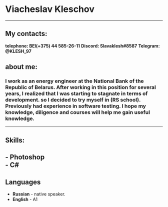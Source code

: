 # Viacheslav Kleschov
---
## My contacts:
**telephone: BEl(+375) 44 585-26-11**
**Discord:   Slavaklesh#8587**
**Telegram:  @KLESH_97**
## about me:
### I work as an energy engineer at the National Bank of the Republic of Belarus. After working in this position for several years, I realized that I was starting to stagnate in terms of development. so I decided to try myself in (RS school). Previously had experience in software testing. I hope my knowledge, diligence and courses will help me gain useful knowledge.
---
## Skills:
**- Photoshop**  
**- C#**
---
## Languages
- **Russian** - native speaker.
- **English** - A1
